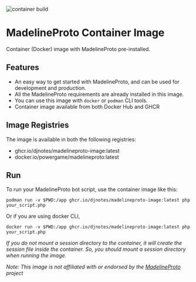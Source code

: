 ![container build](https://github.com/djnotes/madelineproto-image/actions/workflows/ghcr-ci.yaml/badge.svg)

# MadelineProto Container Image
Container (Docker) image with MadelineProto pre-installed. 

## Features 
- An easy way to get started with MadelineProto, and can be used for development and production.
- All the MadelineProto requirements are already installed in this image.
- You can use this image with `docker` or `podman` CLI tools. 
- Container image available from both Docker Hub and GHCR

## Image Registries
The image is available in both the following registries:  

- ghcr.io/djnotes/madelineproto-image:latest
- docker.io/powergame/madelineproto:latest

## Run
To run your MadelineProto bot script, use the  container image like this:

```
podman run -v $PWD:/app ghcr.io/djnotes/madelineproto-image:latest php your_script.php 
```
Or if you are using docker CLI,

```
docker run -v $PWD:/app ghcr.io/djnotes/madelineproto-image:latest php your_script.php 
```

*If you do not mount a session directory to the container, it will create the session file inside the container. So, you should mount a session directory when running the image.*


*Note: This image is not affiliated with or endorsed by the [MadelineProto](https://github.com/danog/MadelineProto) project*

